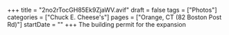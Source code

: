 +++
title = "2no2rTocGH85Ek9ZjaWV.avif"
draft = false
tags = ["Photos"]
categories = ["Chuck E. Cheese's"]
pages = ["Orange, CT (82 Boston Post Rd)"]
startDate = ""
+++
The building permit for the expansion
